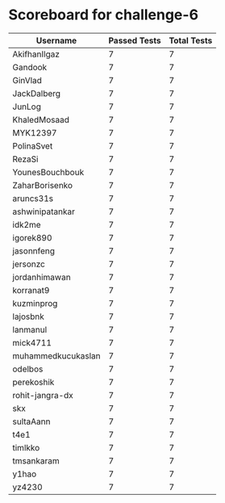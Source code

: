 # Scoreboard for challenge-6
| Username   | Passed Tests | Total Tests |
|------------|--------------|-------------|
| AkifhanIlgaz | 7 | 7 |
| Gandook | 7 | 7 |
| GinVlad | 7 | 7 |
| JackDalberg | 7 | 7 |
| JunLog | 7 | 7 |
| KhaledMosaad | 7 | 7 |
| MYK12397 | 7 | 7 |
| PolinaSvet | 7 | 7 |
| RezaSi | 7 | 7 |
| YounesBouchbouk | 7 | 7 |
| ZaharBorisenko | 7 | 7 |
| aruncs31s | 7 | 7 |
| ashwinipatankar | 7 | 7 |
| idk2me | 7 | 7 |
| igorek890 | 7 | 7 |
| jasonnfeng | 7 | 7 |
| jersonzc | 7 | 7 |
| jordanhimawan | 7 | 7 |
| korranat9 | 7 | 7 |
| kuzminprog | 7 | 7 |
| lajosbnk | 7 | 7 |
| lanmanul | 7 | 7 |
| mick4711 | 7 | 7 |
| muhammedkucukaslan | 7 | 7 |
| odelbos | 7 | 7 |
| perekoshik | 7 | 7 |
| rohit-jangra-dx | 7 | 7 |
| skx | 7 | 7 |
| sultaAann | 7 | 7 |
| t4e1 | 7 | 7 |
| timlkko | 7 | 7 |
| tmsankaram | 7 | 7 |
| y1hao | 7 | 7 |
| yz4230 | 7 | 7 |
